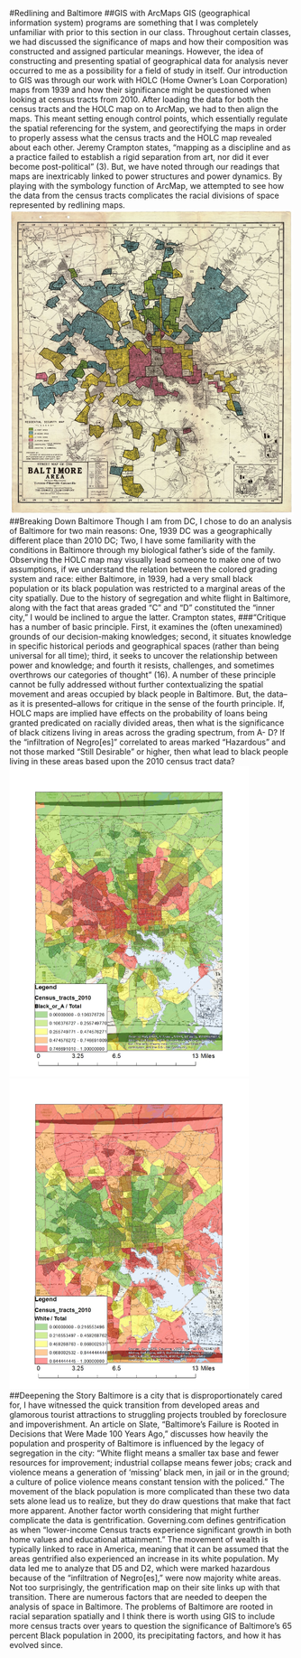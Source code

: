 #Redlining and Baltimore
##GIS with ArcMaps
GIS (geographical information system) programs are something that I was completely unfamiliar with prior to this section in our class. Throughout certain classes, we had discussed the significance of maps and how their composition was constructed and assigned particular meanings. However, the idea of constructing and presenting spatial of geographical data for analysis never occurred to me as a possibility for a field of study in itself. Our introduction to GIS was through our work with HOLC (Home Owner’s Loan Corporation) maps from 1939 and how their significance might be questioned when looking at census tracts from 2010. After loading the data for both the census tracts and the HOLC map on to ArcMap, we had to then align the maps. This meant setting enough control points, which essentially regulate the spatial referencing for the system, and georectifying the maps in order to properly assess what the census tracts and the HOLC map revealed about each other. Jeremy Crampton states, “mapping as a discipline and as a practice failed to establish a rigid separation from art, nor did it ever become post-political” (3). But, we have noted through our readings that maps are inextricably linked to power structures and power dynamics. By playing with the symbology function of ArcMap, we attempted to see how the data from the census tracts complicates the racial divisions of space represented by redlining maps.
![Alt Text](https://github.com/introdh2016/response2_spatial/blob/artis/BmoreHOLC.jpg)
##Breaking Down Baltimore
Though I am from DC, I chose to do an analysis of Baltimore for two main reasons: One, 1939 DC was a geographically different place than 2010 DC; Two, I have some familiarity with the conditions in Baltimore through my biological father’s side of the family. Observing the HOLC map may visually lead someone to make one of two assumptions, if we understand the relation between the colored grading system and race: either Baltimore, in 1939, had a very small black population or its black population was restricted to a marginal areas of the city spatially. Due to the history of segregation and white flight in Baltimore, along with the fact that areas graded “C” and “D” constituted the “inner city,” I would be inclined to argue the latter. Crampton states,
###“Critique has a number of basic principle. First, it examines the (often unexamined) grounds of our decision-making knowledges; second, it situates knowledge in specific historical periods and geographical spaces (rather than being universal for all time); third, it seeks to uncover the relationship between power and knowledge; and fourth it resists, challenges, and sometimes overthrows our categories of thought” (16).
A number of these principle cannot be fully addressed without further contextualizing the spatial movement and areas occupied by black people in Baltimore. But, the data–as it is presented–allows for critique in the sense of the fourth principle. If, HOLC maps are implied have effects on the probability of loans being granted predicated on racially divided areas, then what is the significance of black citizens living in areas across the grading spectrum, from A- D? If the “infiltration of Negro[es]” correlated to areas marked “Hazardous” and not those marked “Still Desirable” or higher, then what lead to black people living in these areas based upon the 2010 census tract data? 
<img src="https://github.com/introdh2016/response2_spatial/blob/artis/BmoreGIS.jpg" width="425"/> <img src="https://github.com/introdh2016/response2_spatial/blob/artis/BmoreGIS2.jpg" width="425"/> 
##Deepening the Story
Baltimore is a city that is disproportionately cared for, I have witnessed the quick transition from developed areas and glamorous tourist attractions to struggling projects troubled by foreclosure and impoverishment. An article on Slate, “Baltimore’s Failure is Rooted in Decisions that Were Made 100 Years Ago,” discusses how heavily the population and prosperity of Baltimore is influenced by the legacy of segregation in the city: “White flight means a smaller tax base and fewer resources for improvement; industrial collapse means fewer jobs; crack and violence means a generation of ‘missing’ black men, in jail or in the ground; a culture of police violence means constant tension with the policed.” The movement of the black population is more complicated than these two data sets alone lead us to realize, but they do draw questions that make that fact more apparent. Another factor worth considering that might further complicate the data is gentrification. Governing.com defines gentrification as when “lower-income Census tracts experience significant growth in both home values and educational attainment.” The movement of wealth is typically linked to race in America, meaning that it can be assumed that the areas gentrified also experienced an increase in its white population. My data led me to analyze that D5 and D2, which were marked hazardous because of the “infiltration of Negro[es],” were now majority white areas. Not too surprisingly, the gentrification map on their site links up with that transition. There are numerous factors that are needed to deepen the analysis of space in Baltimore. The problems of Baltimore are rooted in racial separation spatially and I think there is worth using GIS to include more census tracts over years to question the significance of Baltimore’s 65 percent Black population in 2000, its precipitating factors, and how it has evolved since.  
